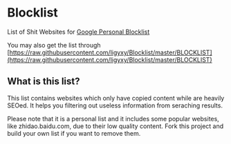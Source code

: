 # Blocklist
List of Shit Websites for [Google Personal Blocklist](https://chrome.google.com/webstore/detail/personal-blocklist-by-goo/nolijncfnkgaikbjbdaogikpmpbdcdef)

You may also get the list through [https://raw.githubusercontent.com/ligyxy/Blocklist/master/BLOCKLIST](https://raw.githubusercontent.com/ligyxy/Blocklist/master/BLOCKLIST)

## What is this list?
This list contains websites which only have copied content while are heavily SEOed. It helps you filtering out useless information from seraching results.

Please note that it is a personal list and it includes some popular websites, like zhidao.baidu.com, due to their low quality content. Fork this project and build your own list if you want to remove them.

